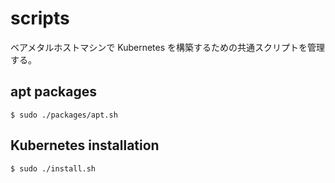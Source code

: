 # scripts

ベアメタルホストマシンで Kubernetes を構築するための共通スクリプトを管理する。

## apt packages

```shell
$ sudo ./packages/apt.sh
```

## Kubernetes installation

```shell
$ sudo ./install.sh
```
